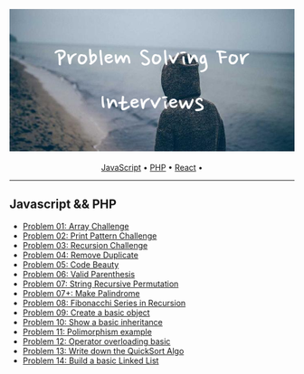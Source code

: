 

<p align = "center">
  <img src = "img/Problem_Solving_For_Interviews.png"> <br> <br> 
  <a href="#javascript">JavaScript</a> • <a href="#javascript">PHP</a> • <a href="#react">React</a> •
</p>

---
Javascript && PHP
---

* <a href="https://github.com/Sazzad-Saju/Problem-Solving-For-Interviews/blob/master/page2.md">Problem 01: Array Challenge</a>
* <a href="https://github.com/Sazzad-Saju/Problem-Solving-For-Interviews/blob/master/page3.md">Problem 02: Print Pattern Challenge</a>
* <a href="https://github.com/Sazzad-Saju/Problem-Solving-For-Interviews/blob/master/page4.md">Problem 03: Recursion Challenge</a>
* <a href="https://github.com/Sazzad-Saju/Problem-Solving-For-Interviews/blob/master/page5.md">Problem 04: Remove Duplicate </a>
* <a href="https://github.com/Sazzad-Saju/Problem-Solving-For-Interviews/blob/master/page6.md">Problem 05: Code Beauty </a>
* <a href="https://github.com/Sazzad-Saju/Problem-Solving-For-Interviews/blob/master/page7.md">Problem 06: Valid Parenthesis </a>
* <a href="https://github.com/Sazzad-Saju/Problem-Solving-For-Interviews/blob/master/page8.md">Problem 07: String Recursive Permutation </a>
* <a href="https://github.com/Sazzad-Saju/Problem-Solving-For-Interviews/blob/master/page9.md">Problem 07+: Make Palindrome </a>
* <a href="https://github.com/Sazzad-Saju/Problem-Solving-For-Interviews/blob/master/page10.md">Problem 08: Fibonacchi Series in Recursion </a>
* <a href="https://github.com/Sazzad-Saju/Problem-Solving-For-Interviews/blob/master/page11.md">Problem 09: Create a basic object </a>
* <a href="https://github.com/Sazzad-Saju/Problem-Solving-For-Interviews/blob/master/page12.md">Problem 10: Show a basic inheritance </a>
* <a href="https://github.com/Sazzad-Saju/Problem-Solving-For-Interviews/blob/master/page13.md">Problem 11: Polimorphism example </a>
* <a href="https://github.com/Sazzad-Saju/Problem-Solving-For-Interviews/blob/master/page14.md">Problem 12: Operator overloading basic </a>
* <a href="https://github.com/Sazzad-Saju/Problem-Solving-For-Interviews/blob/master/page15.md">Problem 13: Write down the QuickSort Algo </a>
* <a href="https://github.com/Sazzad-Saju/Problem-Solving-For-Interviews/blob/master/page16.md">Problem 14: Build a basic Linked List </a>


